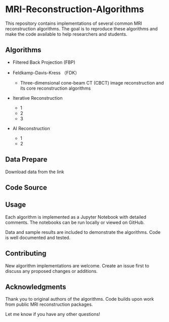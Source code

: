 # MRI-Reconstruction-Algorithms

This repository contains implementations of several common MRI reconstruction algorithms. The goal is to reproduce these algorithms and make the code available to help researchers and students.

## Algorithms

- Filtered Back Projection (FBP)
  
- Feldkamp-Davis-Kress （FDK）
  - Three-dimensional cone-beam CT (CBCT) image reconstruction and its core reconstruction algorithms
- Iterative Reconstruction
   - 1
   - 2
   - 3
- AI Reconstruction
   - 1
   - 2

## Data Prepare

Download data from the link 



## Code Source


## Usage

Each algorithm is implemented as a Jupyter Notebook with detailed comments. The notebooks can be run locally or viewed on GitHub. 

Data and sample results are included to demonstrate the algorithms. Code is well documented and tested.

## Contributing

New algorithm implementations are welcome. Create an issue first to discuss any proposed changes or additions.

## Acknowledgments

Thank you to original authors of the algorithms. Code builds upon work from public MRI reconstruction packages.

Let me know if you have any other questions!

